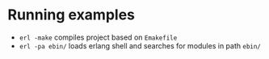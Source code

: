 # Running examples

- `erl -make` compiles project based on `Emakefile`
- `erl -pa ebin/` loads erlang shell and searches for modules in path `ebin/`